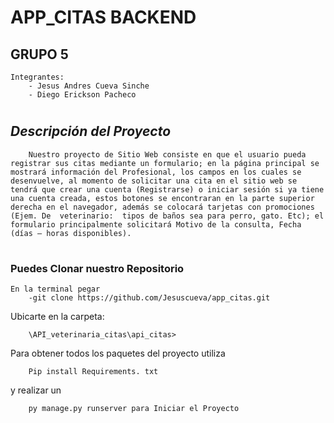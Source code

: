 # **APP_CITAS BACKEND**
## **GRUPO 5**

```
Integrantes:
    - Jesus Andres Cueva Sinche
    - Diego Erickson Pacheco
```
#
## *__Descripción del Proyecto__*
```
    Nuestro proyecto de Sitio Web consiste en que el usuario pueda registrar sus citas mediante un formulario; en la página principal se mostrará información del Profesional, los campos en los cuales se desenvuelve, al momento de solicitar una cita en el sitio web se tendrá que crear una cuenta (Registrarse) o iniciar sesión si ya tiene una cuenta creada, estos botones se encontraran en la parte superior derecha en el navegador, además se colocará tarjetas con promociones (Ejem. De  veterinario:  tipos de baños sea para perro, gato. Etc); el formulario principalmente solicitará Motivo de la consulta, Fecha (días – horas disponibles).
```
#
### **Puedes Clonar nuestro Repositorio**
```
En la terminal pegar
    -git clone https://github.com/Jesuscueva/app_citas.git
```

Ubicarte en la carpeta:
```
    \API_veterinaria_citas\api_citas>
```
Para obtener todos los paquetes del proyecto utiliza 

        Pip install Requirements. txt
    
y realizar un
```
    py manage.py runserver para Iniciar el Proyecto
```


